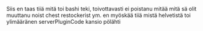 Siis en taas tiiä mitä toi bashi teki, toivottavasti ei poistanu mitää mitä sä olit muuttanu noist chest restockerist ym.
en myöskää tiiä mistä helvetistä toi ylimääränen serverPluginCode kansio pölähti
